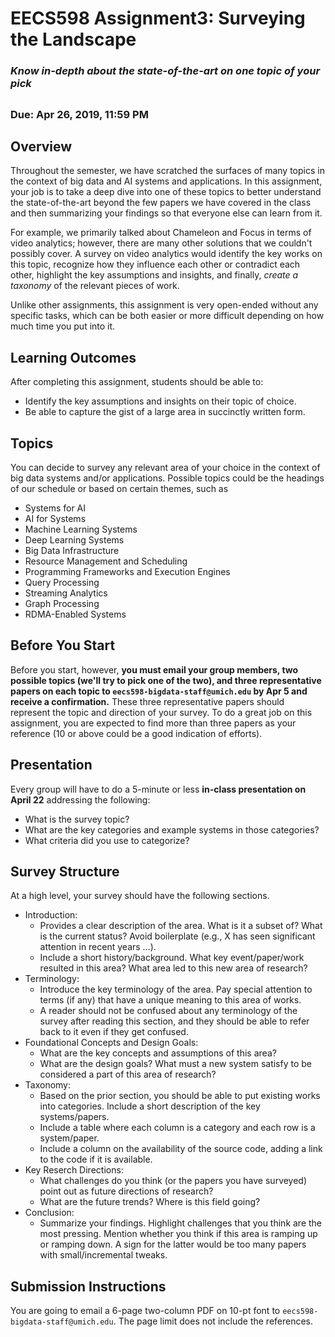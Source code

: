 # EECS598 Assignment3: Surveying the Landscape

### *Know in-depth about the state-of-the-art on one topic of your pick*
##

### Due: Apr 26, 2019, 11:59 PM

## Overview
Throughout the semester, we have scratched the surfaces of many topics in the context of big data and AI systems and applications. 
In this assignment, your job is to take a deep dive into one of these topics to better understand the state-of-the-art beyond the few papers we have covered in the class and then summarizing your findings so that everyone else can learn from it.

For example, we primarily talked about Chameleon and Focus in terms of video analytics; however, there are many other solutions that we couldn't possibly cover. 
A survey on video analytics would identify the key works on this topic, recognize how they influence each other or contradict each other, highlight the key assumptions and insights, and finally, *create a taxonomy* of the relevant pieces of work.

Unlike other assignments, this assignment is very open-ended without any specific tasks, which can be both easier or more difficult depending on how much time you put into it.

## Learning Outcomes
After completing this assignment, students should be able to:

* Identify the key assumptions and insights on their topic of choice.
* Be able to capture the gist of a large area in succinctly written form.

## Topics
You can decide to survey any relevant area of your choice in the context of big data systems and/or applications.
Possible topics could be the headings of our schedule or based on certain themes, such as

* Systems for AI
* AI for Systems
* Machine Learning Systems
* Deep Learning Systems
* Big Data Infrastructure
* Resource Management and Scheduling
* Programming Frameworks and Execution Engines
* Query Processing
* Streaming Analytics
* Graph Processing
* RDMA-Enabled Systems

## Before You Start
Before you start, however, **you must email your group members, two possible topics (we'll try to pick one of the two), and three representative papers on each topic to `eecs598-bigdata-staff@umich.edu` by Apr 5 and receive a confirmation.**
These three representative papers should represent the topic and direction of your survey.
To do a great job on this assignment, you are expected to find more than three papers as your reference (10 or above could be a good indication of efforts).

## Presentation
Every group will have to do a 5-minute or less **in-class presentation on April 22** addressing the following:

* What is the survey topic?
* What are the key categories and example systems in those categories?
* What criteria did you use to categorize?

## Survey Structure
At a high level, your survey should have the following sections.

* Introduction: 
    * Provides a clear description of the area. What is it a subset of? What is the current status? Avoid boilerplate (e.g., X has seen significant attention in recent years ...).
    * Include a short history/background. What key event/paper/work resulted in this area? What area led to this new area of research?
* Terminology:
    * Introduce the key terminology of the area. Pay special attention to terms (if any) that have a unique meaning to this area of works.
    * A reader should not be confused about any terminology of the survey after reading this section, and they should be able to refer back to it even if they get confused.
* Foundational Concepts and Design Goals:
    * What are the key concepts and assumptions of this area?
    * What are the design goals? What must a new system satisfy to be considered a part of this area of research?
* Taxonomy:
    * Based on the prior section, you should be able to put existing works into categories. Include a short description of the key systems/papers.
    * Include a table where each column is a category and each row is a system/paper.
    * Include a column on the availability of the source code, adding a link to the code if it is available.
* Key Reserch Directions:
    * What challenges do you think (or the papers you have surveyed) point out as future directions of research?
    * What are the future trends? Where is this field going?
* Conclusion:
    * Summarize your findings. Highlight challenges that you think are the most pressing. Mention whether you think if this area is ramping up or ramping down. A sign for the latter would be too many papers with small/incremental tweaks.

## Submission Instructions
You are going to email a 6-page two-column PDF on 10-pt font to `eecs598-bigdata-staff@umich.edu`.
The page limit does not include the references.
